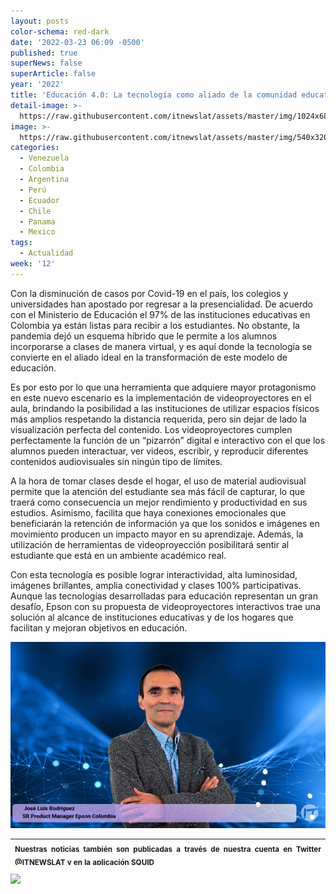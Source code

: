 ```yaml
---
layout: posts
color-schema: red-dark
date: '2022-03-23 06:09 -0500'
published: true
superNews: false
superArticle: false
year: '2022'
title: 'Educación 4.0: La tecnología como aliado de la comunidad educativa'
detail-image: >-
  https://raw.githubusercontent.com/itnewslat/assets/master/img/1024x680/Jose-Luis-Rodriguez-g.jpg
image: >-
  https://raw.githubusercontent.com/itnewslat/assets/master/img/540x320/Jose-Luis-Rodriguez-p.jpg
categories:
  - Venezuela
  - Colombia
  - Argentina
  - Perú
  - Ecuador
  - Chile
  - Panama
  - Mexico
tags:
  - Actualidad
week: '12'
---
```

Con la disminución de casos por Covid-19 en el país, los colegios y universidades han apostado por regresar a la presencialidad. De acuerdo con el Ministerio de Educación el 97% de las instituciones educativas en Colombia ya están listas para recibir a los estudiantes. No obstante, la pandemia dejó un esquema híbrido que le permite a los alumnos incorporarse a clases de manera virtual, y es aquí donde la tecnología se convierte en el aliado ideal en la transformación de este modelo de educación. 

Es por esto por lo que una herramienta que adquiere mayor protagonismo en este nuevo escenario es la implementación de videoproyectores en el aula, brindando la posibilidad a las instituciones de utilizar espacios físicos más amplios respetando la distancia requerida, pero sin dejar de lado la visualización perfecta del contenido. Los videoproyectores cumplen perfectamente la función de un “pizarrón” digital e interactivo con el que los alumnos pueden interactuar, ver videos, escribir, y reproducir diferentes contenidos audiovisuales sin ningún tipo de límites.

A la hora de tomar clases desde el hogar, el uso de material audiovisual permite que la atención del estudiante sea más fácil de capturar, lo que traerá como consecuencia un mejor rendimiento y productividad en sus estudios. Asimismo, facilita que haya conexiones emocionales que beneficiarán la retención de información ya que los sonidos e imágenes en movimiento producen un impacto mayor en su aprendizaje. Además, la utilización de herramientas de videoproyección posibilitará sentir al estudiante que está en un ambiente académico real. 

Con esta tecnología es posible lograr interactividad, alta luminosidad, imágenes brillantes, amplia conectividad y clases 100% participativas. Aunque las tecnologías desarrolladas para educación representan un gran desafío, Epson con su propuesta de videoproyectores interactivos trae una solución al alcance de instituciones educativas y de los hogares que facilitan y mejoran objetivos en educación.


![](https://raw.githubusercontent.com/itnewslat/assets/master/img/540x320/Jose-Luis-Rodriguez-p.jpg)

<table style="height: 42px;" width="569">
<tbody>
<tr>
<td style="text-align: justify;"><sub><strong>Nuestras noticias también son publicadas a través de nuestra cuenta en Twitter <a href="https://twitter.com/itnewslat?lang=es">@ITNEWSLAT</a> y en la aplicación <a href="https://squidapp.co/en/">SQUID</a></strong></sub></td>
</tr>
</tbody>
</table>

<img src="https://tracker.metricool.com/c3po.jpg?hash=56f88a41e39ab42c063cc51676587a04"/>